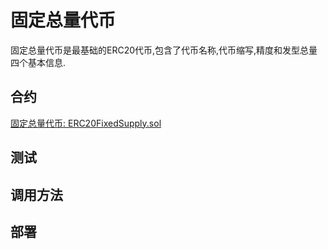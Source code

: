 
# 固定总量代币

固定总量代币是最基础的ERC20代币,包含了代币名称,代币缩写,精度和发型总量四个基本信息.

## 合约

[固定总量代币: ERC20FixedSupply.sol](../src/ERC20/ERC20FixedSupply.sol)

## 测试

## 调用方法

## 部署

